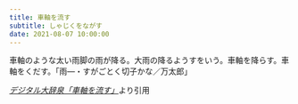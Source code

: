 ```yaml
---
title: 車軸を流す
subtitle: しゃじくをながす
date: 2021-08-07 10:00:00
---
```


車軸のような太い雨脚の雨が降る。大雨の降るようすをいう。車軸を降らす。車軸をくだす。「雨―・すがごとく切子かな／万太郎」

<cite>[デジタル大辞泉「車軸を流す」](https://dictionary.goo.ne.jp/word/%E8%BB%8A%E8%BB%B8%E3%82%92%E6%B5%81%E3%81%99/)</cite>より引用